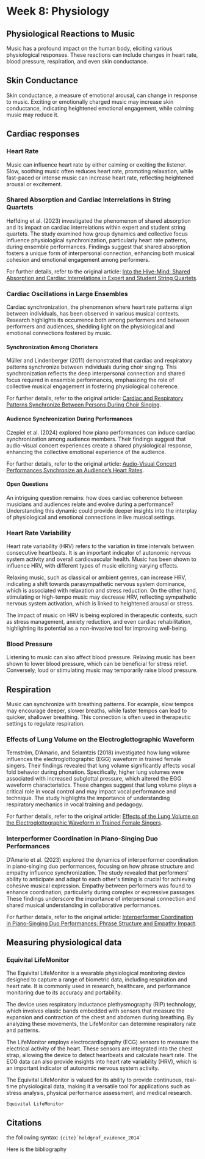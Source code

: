 # Week 8: Physiology

## Physiological Reactions to Music

Music has a profound impact on the human body, eliciting various physiological responses. These reactions can include changes in heart rate, blood pressure, respiration, and even skin conductance.

## Skin Conductance
Skin conductance, a measure of emotional arousal, can change in response to music. Exciting or emotionally charged music may increase skin conductance, indicating heightened emotional engagement, while calming music may reduce it.


## Cardiac responses

### Heart Rate
Music can influence heart rate by either calming or exciting the listener. Slow, soothing music often reduces heart rate, promoting relaxation, while fast-paced or intense music can increase heart rate, reflecting heightened arousal or excitement.

### Shared Absorption and Cardiac Interrelations in String Quartets

Høffding et al. (2023) investigated the phenomenon of shared absorption and its impact on cardiac interrelations within expert and student string quartets. The study examined how group dynamics and collective focus influence physiological synchronization, particularly heart rate patterns, during ensemble performances. Findings suggest that shared absorption fosters a unique form of interpersonal connection, enhancing both musical cohesion and emotional engagement among performers.

For further details, refer to the original article: [Into the Hive-Mind: Shared Absorption and Cardiac Interrelations in Expert and Student String Quartets](https://doi.org/10.1177/20592043231168597).

### Cardiac Oscillations in Large Ensembles

Cardiac synchronization, the phenomenon where heart rate patterns align between individuals, has been observed in various musical contexts. Research highlights its occurrence both among performers and between performers and audiences, shedding light on the physiological and emotional connections fostered by music.

#### Synchronization Among Choristers
Müller and Lindenberger (2011) demonstrated that cardiac and respiratory patterns synchronize between individuals during choir singing. This synchronization reflects the deep interpersonal connection and shared focus required in ensemble performances, emphasizing the role of collective musical engagement in fostering physiological coherence.

For further details, refer to the original article: [Cardiac and Respiratory Patterns Synchronize Between Persons During Choir Singing](https://doi.org/10.1371/journal.pone.0024893).

#### Audience Synchronization During Performances
Czepiel et al. (2024) explored how piano performances can induce cardiac synchronization among audience members. Their findings suggest that audio-visual concert experiences create a shared physiological response, enhancing the collective emotional experience of the audience.

For further details, refer to the original article: [Audio-Visual Concert Performances Synchronize an Audience’s Heart Rates](https://doi.org/10.1101/2024.04.10.588486).

#### Open Questions
An intriguing question remains: how does cardiac coherence between musicians and audiences relate and evolve during a performance? Understanding this dynamic could provide deeper insights into the interplay of physiological and emotional connections in live musical settings.

### Heart Rate Variability

Heart rate variability (HRV) refers to the variation in time intervals between consecutive heartbeats. It is an important indicator of autonomic nervous system activity and overall cardiovascular health. Music has been shown to influence HRV, with different types of music eliciting varying effects.

Relaxing music, such as classical or ambient genres, can increase HRV, indicating a shift towards parasympathetic nervous system dominance, which is associated with relaxation and stress reduction. On the other hand, stimulating or high-tempo music may decrease HRV, reflecting sympathetic nervous system activation, which is linked to heightened arousal or stress.

The impact of music on HRV is being explored in therapeutic contexts, such as stress management, anxiety reduction, and even cardiac rehabilitation, highlighting its potential as a non-invasive tool for improving well-being.

### Blood Pressure
Listening to music can also affect blood pressure. Relaxing music has been shown to lower blood pressure, which can be beneficial for stress relief. Conversely, loud or stimulating music may temporarily raise blood pressure.

## Respiration
Music can synchronize with breathing patterns. For example, slow tempos may encourage deeper, slower breaths, while faster tempos can lead to quicker, shallower breathing. This connection is often used in therapeutic settings to regulate respiration.


### Effects of Lung Volume on the Electroglottographic Waveform

Ternström, D’Amario, and Selamtzis (2018) investigated how lung volume influences the electroglottographic (EGG) waveform in trained female singers. Their findings revealed that lung volume significantly affects vocal fold behavior during phonation. Specifically, higher lung volumes were associated with increased subglottal pressure, which altered the EGG waveform characteristics. These changes suggest that lung volume plays a critical role in vocal control and may impact vocal performance and technique. The study highlights the importance of understanding respiratory mechanics in vocal training and pedagogy.

For further details, refer to the original article: [Effects of the Lung Volume on the Electroglottographic Waveform in Trained Female Singers](https://doi.org/10.1016/j.jvoice.2018.09.006).

### Interperformer Coordination in Piano-Singing Duo Performances

D’Amario et al. (2023) explored the dynamics of interperformer coordination in piano-singing duo performances, focusing on how phrase structure and empathy influence synchronization. The study revealed that performers' ability to anticipate and adapt to each other's timing is crucial for achieving cohesive musical expression. Empathy between performers was found to enhance coordination, particularly during complex or expressive passages. These findings underscore the importance of interpersonal connection and shared musical understanding in collaborative performances.

For further details, refer to the original article: [Interperformer Coordination in Piano-Singing Duo Performances: Phrase Structure and Empathy Impact](https://doi.org/10.1007/s00426-023-01818-8).


## Measuring physiological data

### Equivital LifeMonitor

The Equivital LifeMonitor is a wearable physiological monitoring device designed to capture a range of biometric data, including respiration and heart rate. It is commonly used in research, healthcare, and performance monitoring due to its accuracy and portability.

The device uses respiratory inductance plethysmography (RIP) technology, which involves elastic bands embedded with sensors that measure the expansion and contraction of the chest and abdomen during breathing. By analyzing these movements, the LifeMonitor can determine respiratory rate and patterns.

The LifeMonitor employs electrocardiography (ECG) sensors to measure the electrical activity of the heart. These sensors are integrated into the chest strap, allowing the device to detect heartbeats and calculate heart rate. The ECG data can also provide insights into heart rate variability (HRV), which is an important indicator of autonomic nervous system activity.

The Equivital LifeMonitor is valued for its ability to provide continuous, real-time physiological data, making it a versatile tool for applications such as stress analysis, physical performance assessment, and medical research.


```{Exercise}
Equivital LifeMonitor
```




## Citations

the following syntax: `` {cite}`holdgraf_evidence_2014` `` 

Here is the bibliography


```{bibliography}
```
